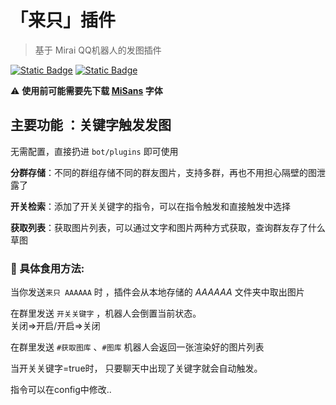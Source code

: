 # 「来只」插件

> 基于 Mirai QQ机器人的发图插件

[![Static Badge](https://img.shields.io/badge/Mirai-2.16.0-yellow)](https://github.com/mamoe/mirai)
[![Static Badge](https://img.shields.io/badge/release-5.0.0-blue)](https://github.com/Long-Chuan-Club/LaiZhiChatPlugin/releases)


:warning:  **使用前可能需要先下载 [MiSans](https://hyperos.mi.com/font/zh/download/) 字体**<br>

## 主要功能 ：关键字触发发图

无需配置，直接扔进 `bot/plugins` 即可使用

**分群存储**：不同的群组存储不同的群友图片，支持多群，再也不用担心隔壁的图泄露了<br>

**开关检索**：添加了开关关键字的指令，可以在指令触发和直接触发中选择

**获取列表**：获取图片列表，可以通过文字和图片两种方式获取，查询群友存了什么草图


### :pencil: 具体食用方法:

当你发送`来只 AAAAAA` 时 ，插件会从本地存储的 *AAAAAA* 文件夹中取出图片



在群里发送 `开关关键字` ，机器人会倒置当前状态。<br>
关闭=>开启/开启=>关闭



在群里发送 `#获取图库` 、`#图库`  机器人会返回一张渲染好的图片列表

当开关关键字=true时， 只要聊天中出现了关键字就会自动触发。


指令可以在config中修改..